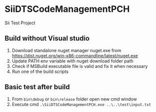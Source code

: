 # SiiDTSCodeManagementPCH
Sii Test Project

## Build without Visual studio

1. Download standalone nuget manager nuget.exe from https://dist.nuget.org/win-x86-commandline/latest/nuget.exe
2. Update PATH env variable with nuget download folder path
3. Check if MSBuild executable file is valid and fix it when necessary
4. Run one of the build scripts

## Basic test after build

1. From `bin\debug` or `bin\release` folder open new cmd window
2. Execute cmd `.\SiiDTSCodeManagementPCH.exe ..\..\test\input.txt`

